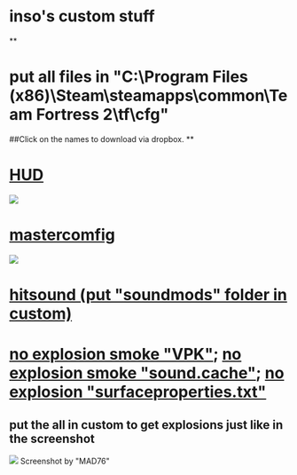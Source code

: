 # inso's custom stuff

**
# put all files in "C:\Program Files (x86)\Steam\steamapps\common\Team Fortress 2\tf\cfg"

##Click on the names to download via dropbox.
**


# [HUD](https://www.dropbox.com/sh/32esg9z8kvna59p/AAAyH7CfvNhfvfGr9SskSuUza?dl=0)
![](https://imgur.com/39WjfSC.jpg)

# [mastercomfig](https://www.dropbox.com/sh/bfd84iwt7p4p5sj/AADWbMrYn0uaDDk1OLkb10nqa?dl=0)
![](https://imgur.com/Vj6UaTj.png)

# [hitsound (put "soundmods" folder in custom)](https://www.dropbox.com/sh/m4aqm2y82sh4cjr/AABQm2_PR9CNpDzOW4VVjBBPa?dl=0)

# [no explosion smoke "VPK"](https://www.dropbox.com/s/tsizw0ffwqh7onc/smoke.vpk?dl=0); [no explosion smoke "sound.cache"](https://www.dropbox.com/s/zjfp5e41m58hee7/smoke.vpk.sound.cache?dl=0); [no explosion "surfaceproperties.txt"](https://www.dropbox.com/s/o8fhghbpoltvyuf/surfaceproperties.txt?dl=0)
## put the all in custom to get explosions just like in the screenshot
![](http://i.imgur.com/b9GkEYe.jpg)
Screenshot by "MAD76"
